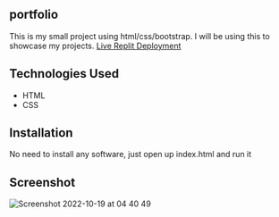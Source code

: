 ## portfolio
This is my small project using html/css/bootstrap. I will be using this to showcase my projects.
[Live Replit Deployment](https://portfolio.shannonsterba.repl.co/)
## Technologies Used
* HTML
* CSS
## Installation
No need to install any software, just open up index.html and run it
## Screenshot 
![Screenshot 2022-10-19 at 04 40 49](https://user-images.githubusercontent.com/71108590/196562794-e2ac7eb0-672a-4d08-821d-abdf12862d45.png)

